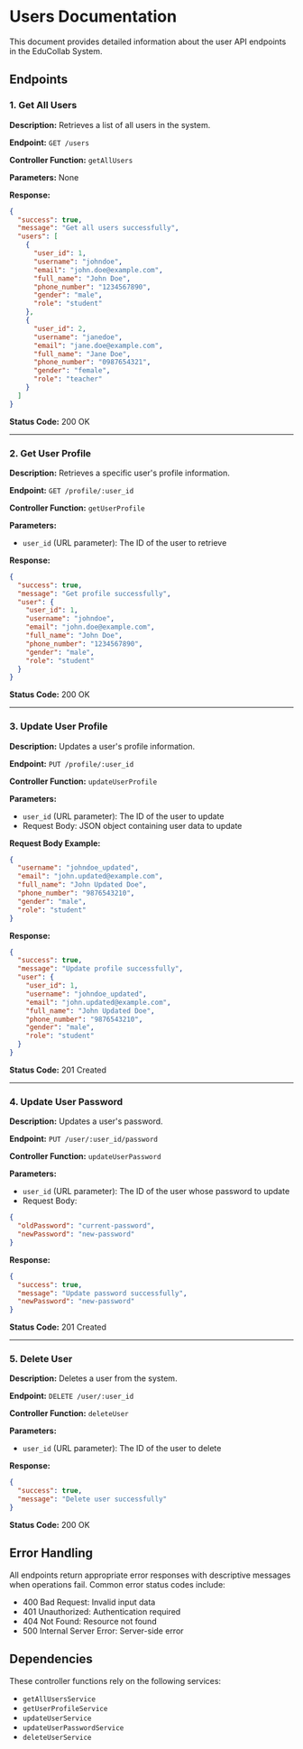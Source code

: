 # Users Documentation

This document provides detailed information about the user API endpoints in the EduCollab System.

## Endpoints

### 1. Get All Users

**Description:** Retrieves a list of all users in the system.

**Endpoint:** `GET /users`

**Controller Function:** `getAllUsers`

**Parameters:** None

**Response:**
```json
{
  "success": true,
  "message": "Get all users successfully",
  "users": [
    {
      "user_id": 1,
      "username": "johndoe",
      "email": "john.doe@example.com",
      "full_name": "John Doe",
      "phone_number": "1234567890",
      "gender": "male",
      "role": "student"
    },
    {
      "user_id": 2,
      "username": "janedoe",
      "email": "jane.doe@example.com",
      "full_name": "Jane Doe",
      "phone_number": "0987654321",
      "gender": "female",
      "role": "teacher"
    }
  ]
}
```

**Status Code:** 200 OK

---

### 2. Get User Profile

**Description:** Retrieves a specific user's profile information.

**Endpoint:** `GET /profile/:user_id`

**Controller Function:** `getUserProfile`

**Parameters:**
- `user_id` (URL parameter): The ID of the user to retrieve

**Response:**
```json
{
  "success": true,
  "message": "Get profile successfully",
  "user": {
    "user_id": 1,
    "username": "johndoe",
    "email": "john.doe@example.com",
    "full_name": "John Doe",
    "phone_number": "1234567890",
    "gender": "male",
    "role": "student"
  }
}
```

**Status Code:** 200 OK

---

### 3. Update User Profile

**Description:** Updates a user's profile information.

**Endpoint:** `PUT /profile/:user_id`

**Controller Function:** `updateUserProfile`

**Parameters:**
- `user_id` (URL parameter): The ID of the user to update
- Request Body: JSON object containing user data to update

**Request Body Example:**
```json
{
  "username": "johndoe_updated",
  "email": "john.updated@example.com",
  "full_name": "John Updated Doe",
  "phone_number": "9876543210",
  "gender": "male",
  "role": "student"
}
```

**Response:**
```json
{
  "success": true,
  "message": "Update profile successfully",
  "user": {
    "user_id": 1,
    "username": "johndoe_updated",
    "email": "john.updated@example.com",
    "full_name": "John Updated Doe",
    "phone_number": "9876543210",
    "gender": "male",
    "role": "student"
  }
}
```

**Status Code:** 201 Created

---

### 4. Update User Password

**Description:** Updates a user's password.

**Endpoint:** `PUT /user/:user_id/password`

**Controller Function:** `updateUserPassword`

**Parameters:**
- `user_id` (URL parameter): The ID of the user whose password to update
- Request Body:
```json
{
  "oldPassword": "current-password",
  "newPassword": "new-password"
}
```

**Response:**
```json
{
  "success": true,
  "message": "Update password successfully",
  "newPassword": "new-password"
}
```

**Status Code:** 201 Created

---

### 5. Delete User

**Description:** Deletes a user from the system.

**Endpoint:** `DELETE /user/:user_id`

**Controller Function:** `deleteUser`

**Parameters:**
- `user_id` (URL parameter): The ID of the user to delete

**Response:**
```json
{
  "success": true,
  "message": "Delete user successfully"
}
```

**Status Code:** 200 OK

## Error Handling

All endpoints return appropriate error responses with descriptive messages when operations fail. Common error status codes include:

- 400 Bad Request: Invalid input data
- 401 Unauthorized: Authentication required
- 404 Not Found: Resource not found
- 500 Internal Server Error: Server-side error

## Dependencies

These controller functions rely on the following services:
- `getAllUsersService`
- `getUserProfileService`
- `updateUserService`
- `updateUserPasswordService`
- `deleteUserService`